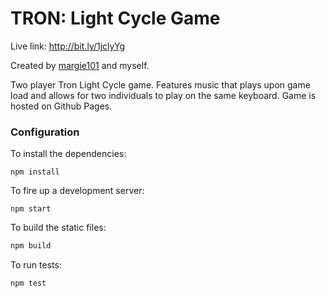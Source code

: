 # TRON: Light Cycle Game

Live link: http://bit.ly/1jclyYg

Created by [margie101](https://github.com/margie101) and myself.

Two player Tron Light Cycle game. Features music that plays upon game load and allows for two individuals to play on the same keyboard. Game is hosted on Github Pages.


### Configuration

To install the dependencies:

```
npm install
```

To fire up a development server:

```
npm start
```


To build the static files:

```js
npm build
```


To run tests:

```js
npm test
```
